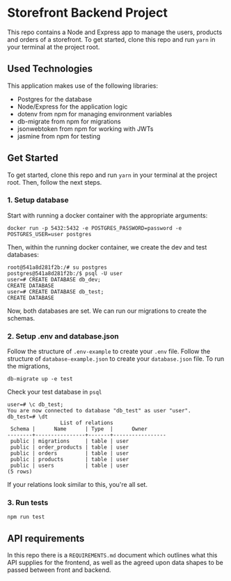 # Storefront Backend Project

This repo contains a Node and Express app to manage the users, products and orders of a storefront. 
To get started, clone this repo and run `yarn` in your terminal at the project root.

## Used Technologies
This application makes use of the following libraries:
- Postgres for the database
- Node/Express for the application logic
- dotenv from npm for managing environment variables
- db-migrate from npm for migrations
- jsonwebtoken from npm for working with JWTs
- jasmine from npm for testing

## Get Started
To get started, clone this repo and run `yarn` in your terminal at the project root. Then, follow the next steps.
### 1. Setup database

Start with running a docker container with the appropriate arguments:
```shell
docker run -p 5432:5432 -e POSTGRES_PASSWORD=password -e POSTGRES_USER=user postgres
```
Then, within the running docker container, we create the dev and test databases:
```shell
root@541a8d281f2b:/# su postgres
postgres@541a8d281f2b:/$ psql -U user
user=# CREATE DATABASE db_dev;
CREATE DATABASE
user=# CREATE DATABASE db_test;
CREATE DATABASE
```
Now, both databases are set. We can run our migrations to create the schemas.

### 2. Setup .env and database.json
Follow the structure of `.env-example` to create your `.env` file.
Follow the structure of `database-example.json` to create your `database.json` file.
To run the migrations, 
```shell
db-migrate up -e test
```
Check your test database in `psql`
```shell
user=# \c db_test;
You are now connected to database "db_test" as user "user".
db_test=# \dt
                 List of relations
 Schema |      Name      | Type  |      Owner      
--------+----------------+-------+-----------------
 public | migrations     | table | user
 public | order_products | table | user
 public | orders         | table | user
 public | products       | table | user
 public | users          | table | user
(5 rows)
```
If your relations look similar to this, you're all set.

### 3. Run tests
```shell
npm run test
```

## API requirements
In this repo there is a `REQUIREMENTS.md` document which outlines what this API supplies for the frontend, as well as the agreed upon data shapes to be passed between front and backend. 

